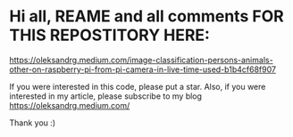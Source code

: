 # Hi all, REAME and all comments FOR THIS REPOSTITORY HERE:
https://oleksandrg.medium.com/image-classification-persons-animals-other-on-raspberry-pi-from-pi-camera-in-live-time-used-b1b4cf68f907

If you were interested in this code, please put a star. 
Also, if you were interested in my article, please subscribe to my blog
https://oleksandrg.medium.com/

Thank you :)
